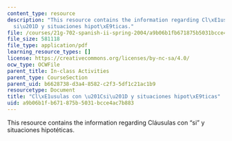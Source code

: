 ```yaml
---
content_type: resource
description: "This resource contains the information regarding Cl\xE1usulas con \u201C\
  si\u201D y situaciones hipot\xE9ticas."
file: /courses/21g-702-spanish-ii-spring-2004/a9b06b1fb671875b5031bcce4ac7b883_MIT21G_702S04_42act_pro.pdf
file_size: 581118
file_type: application/pdf
learning_resource_types: []
license: https://creativecommons.org/licenses/by-nc-sa/4.0/
ocw_type: OCWFile
parent_title: In-class Activities
parent_type: CourseSection
parent_uid: b6628738-d3a4-8582-c2f3-5df1c21ac1b9
resourcetype: Document
title: "Cl\xE1usulas con \u201Csi\u201D y situaciones hipot\xE9ticas"
uid: a9b06b1f-b671-875b-5031-bcce4ac7b883
---
```

This resource contains the information regarding Cláusulas con “si” y situaciones hipotéticas.